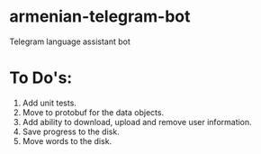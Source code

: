 # armenian-telegram-bot
Telegram language assistant bot 

# To Do's:
1. Add unit tests.
2. Move to protobuf for the data objects.
3. Add ability to download, upload and remove user information.
4. Save progress to the disk. 
5. Move words to the disk.
